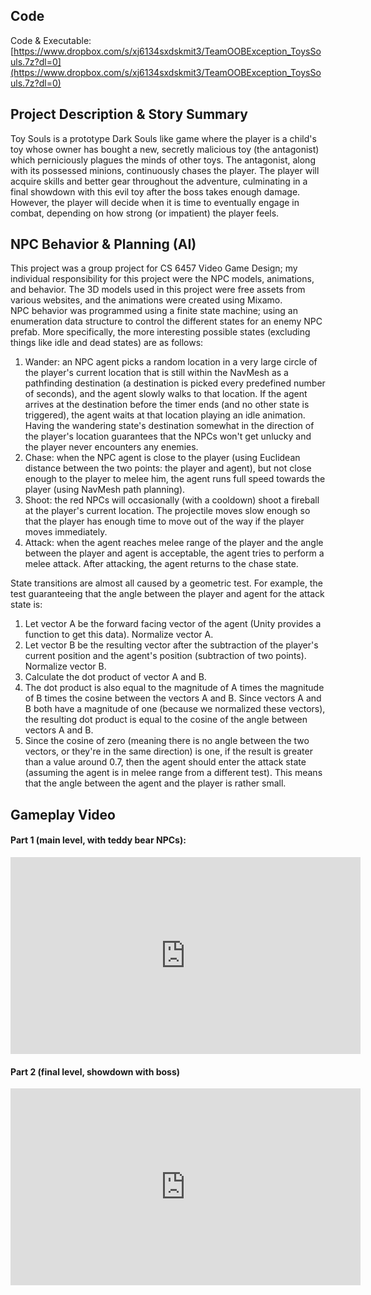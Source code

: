 ## Code

Code & Executable: [https://www.dropbox.com/s/xj6134sxdskmit3/TeamOOBException_ToysSouls.7z?dl=0](https://www.dropbox.com/s/xj6134sxdskmit3/TeamOOBException_ToysSouls.7z?dl=0)

## Project Description & Story Summary
Toy Souls is a prototype Dark Souls like game where the player is a child's toy whose owner has bought a new, secretly malicious toy (the antagonist) which perniciously plagues the minds of other toys. The antagonist, along with its possessed minions, continuously chases the player. The player will acquire skills and better gear throughout the adventure, culminating in a final showdown with this evil toy after the boss takes enough damage. However, the player will decide when it is time to eventually engage in combat, depending on how strong (or impatient) the player feels.

## NPC Behavior & Planning (AI)

This project was a group project for CS 6457 Video Game Design; my individual responsibility for this project were the NPC models, animations, and behavior. The 3D models used in this project were free assets from various websites, and the animations were created using Mixamo.
<br>
NPC behavior was programmed using a finite state machine; using an enumeration data structure to control the different states for an enemy NPC prefab. More specifically, the more interesting possible states (excluding things like idle and dead states) are as follows:
<ol>
  <li> Wander: an NPC agent picks a random location in a very large circle of the player's current location that is still within the NavMesh as a pathfinding destination (a destination is picked every predefined number of seconds), and the agent slowly walks to that location. If the agent arrives at the destination before the timer ends (and no other state is triggered), the agent waits at that location playing an idle animation. Having the wandering state's destination somewhat in the direction of the player's location guarantees that the NPCs won't get unlucky and the player never encounters any enemies. </li>
  <li> Chase: when the NPC agent is close to the player (using Euclidean distance between the two points: the player and agent), but not close enough to the player to melee him, the agent runs full speed towards the player (using NavMesh path planning). </li>
  <li> Shoot: the red NPCs will occasionally (with a cooldown) shoot a fireball at the player's current location. The projectile moves slow enough so that the player has enough time to move out of the way if the player moves immediately. </li>
  <li> Attack: when the agent reaches melee range of the player and the angle between the player and agent is acceptable, the agent tries to perform a melee attack. After attacking, the agent returns to the chase state. </li>
</ol>

State transitions are almost all caused by a geometric test. For example, the test guaranteeing that the angle between the player and agent for the attack state is:
<br>

<ol>
  <li> Let vector A be the forward facing vector of the agent (Unity provides a function to get this data). Normalize vector A. </li>
  <li> Let vector B be the resulting vector after the subtraction of the player's current position and the agent's position (subtraction of two points). Normalize vector B. </li>
  <li> Calculate the dot product of vector A and B. </li>
  <li> The dot product is also equal to the magnitude of A times the magnitude of B times the cosine between the vectors A and B. Since vectors A and B both have a magnitude of one (because we normalized these vectors), the resulting dot product is equal to the cosine of the angle between vectors A and B. </li>
  <li> Since the cosine of zero (meaning there is no angle between the two vectors, or they're in the same direction) is one, if the result is greater than a value around 0.7, then the agent should enter the attack state (assuming the agent is in melee range from a different test). This means that the angle between the agent and the player is rather small. </li>
  
</ol>

## Gameplay Video

#### Part 1 (main level, with teddy bear NPCs):

<iframe width="560" height="315" src="https://www.youtube.com/embed/UQ2wCOCAdTU" frameborder="0" allow="accelerometer; autoplay; encrypted-media; gyroscope; picture-in-picture" allowfullscreen></iframe>

#### Part 2 (final level, showdown with boss)

<iframe width="560" height="315" src="https://www.youtube.com/embed/y2TnqBdnWUU" frameborder="0" allow="accelerometer; autoplay; encrypted-media; gyroscope; picture-in-picture" allowfullscreen></iframe>
